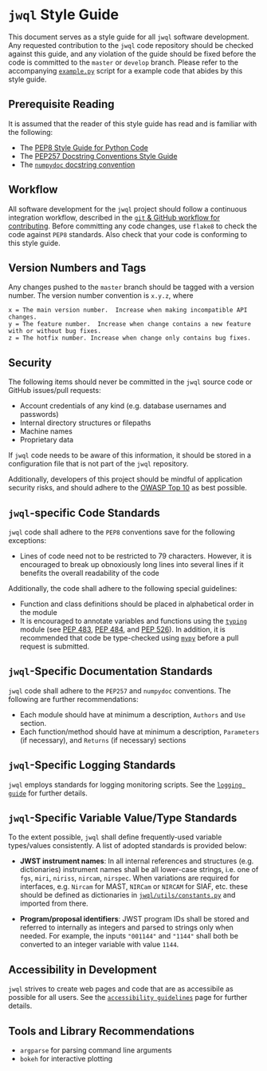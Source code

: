 `jwql` Style Guide
==================

This document serves as a style guide for all `jwql` software development.  Any requested contribution to the `jwql` code repository should be checked against this guide, and any violation of the guide should be fixed before the code is committed to
the `master` or `develop` branch.  Please refer to the accompanying [`example.py`](https://github.com/spacetelescope/jwql/blob/master/style_guide/example.py) script for a example code that abides by this style guide.

Prerequisite Reading
--------------------

It is assumed that the reader of this style guide has read and is familiar with the following:

- The [PEP8 Style Guide for Python Code](https://www.python.org/dev/peps/pep-0008/)
- The [PEP257 Docstring Conventions Style Guide](https://www.python.org/dev/peps/pep-0257/)
- The [`numpydoc` docstring convention](https://numpydoc.readthedocs.io/en/latest/format.html)


Workflow
--------

All software development for the `jwql` project should follow a continuous integration workflow, described in the [`git` & GitHub workflow for contributing](https://github.com/spacetelescope/jwql/wiki/git-%26-GitHub-workflow-for-contributing).  Before committing any code changes, use `flake8` to check the code against `PEP8` standards.  Also check that your code is conforming to this style guide.


Version Numbers and Tags
------------------------

Any changes pushed to the `master` branch should be tagged with a version number.  The version number convention is `x.y.z`, where

    x = The main version number.  Increase when making incompatible API changes.
    y = The feature number.  Increase when change contains a new feature with or without bug fixes.
    z = The hotfix number. Increase when change only contains bug fixes.


Security
--------

The following items should never be committed in the `jwql` source code or GitHub issues/pull requests:

- Account credentials of any kind (e.g. database usernames and passwords)
- Internal directory structures or filepaths
- Machine names
- Proprietary data

If `jwql` code needs to be aware of this information, it should be stored in a configuration file that is not part of the `jwql` repository.

Additionally, developers of this project should be mindful of application security risks, and should adhere to the [OWASP Top 10](https://www.owasp.org/images/7/72/OWASP_Top_10-2017_%28en%29.pdf.pdf) as best possible.


`jwql`-specific Code Standards
------------------------------

`jwql` code shall adhere to the `PEP8` conventions save for the following exceptions:

 - Lines of code need not to be restricted to 79 characters.  However, it is encouraged to break up obnoxiously long lines into several lines if it benefits the overall readability of the code

 Additionally, the code shall adhere to the following special guidelines:

 - Function and class definitions should be placed in alphabetical order in the module
 - It is encouraged to annotate variables and functions using the [`typing`](https://docs.python.org/3/library/typing.html) module (see [PEP 483](https://www.python.org/dev/peps/pep-0483/), [PEP 484](https://www.python.org/dev/peps/pep-0484/), and [PEP 526](https://www.python.org/dev/peps/pep-0526/)). In addition, it is recommended that code be type-checked using [`mypy`](http://mypy-lang.org/) before a pull request is submitted.


`jwql`-Specific Documentation Standards
---------------------------------------

`jwql` code shall adhere to the `PEP257` and `numpydoc` conventions.  The following are further recommendations:

- Each module should have at minimum a description, `Authors` and `Use` section.
- Each function/method should have at minimum a description, `Parameters` (if necessary), and `Returns` (if necessary) sections


`jwql`-Specific Logging Standards
---------------------------------
`jwql` employs standards for logging monitoring scripts.  See the [`logging guide`](https://github.com/spacetelescope/jwql/blob/develop/style_guide/logging_guide.md) for further details.


`jwql`-Specific Variable Value/Type Standards
---------------------------------------------

To the extent possible, `jwql` shall define frequently-used variable types/values consistently. A list of adopted standards is provided below:

- **JWST instrument names**: In all internal references and structures (e.g. dictionaries) instrument names shall be all lower-case strings, i.e. one of `fgs`, `miri`, `niriss`, `nircam`, `nirspec`. When variations are required for interfaces, e.g. `Nircam` for MAST, `NIRCam` or `NIRCAM` for SIAF, etc. these should be defined as dictionaries in [`jwql/utils/constants.py`](https://github.com/spacetelescope/jwql/blob/master/jwql/utils/constants.py) and imported from there.

- **Program/proposal identifiers**: JWST program IDs shall be stored and referred to internally as integers and parsed to strings only when needed. For example, the inputs `"001144"` and `"1144"` shall both be converted to an integer variable with value `1144`.


Accessibility in Development
----------------------------
`jwql` strives to create web pages and code that are as accessibile as possible for all users. See the [`accessibility guidelines`](https://github.com/spacetelescope/jwql/blob/develop/style_guide/accessibility_guidelines.md) page for further details.


Tools and Library Recommendations
---------------------------------

- `argparse` for parsing command line arguments
- `bokeh` for interactive plotting
